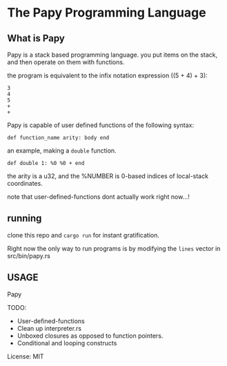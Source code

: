 # The Papy Programming Language #

## What is Papy ##

Papy is a stack based programming language. you put items on the stack, and then operate on them with functions.

the program is equivalent to the infix notation expression ((5 + 4) + 3):

```
3
4
5
+
+
```

Papy is capable of user defined functions of the following syntax:

```
def function_name arity: body end
```

an example, making a `double` function.

```
def double 1: %0 %0 + end
```

the arity is a u32, and the %NUMBER is 0-based indices of local-stack coordinates.

note that user-defined-functions dont actually work right now...!

## running ##

clone this repo and `cargo run` for instant gratification.

Right now the only way to run programs is by modifying the `lines` vector in src/bin/papy.rs

## USAGE ##

Papy


TODO:

* User-defined-functions
* Clean up interpreter.rs
* Unboxed closures as opposed to function pointers.
* Conditional and looping constructs

License: MIT
